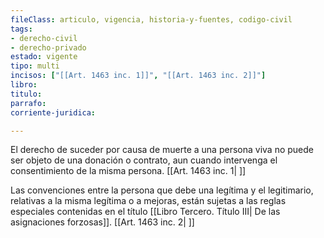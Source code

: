```yaml
---
fileClass: articulo, vigencia, historia-y-fuentes, codigo-civil
tags:
- derecho-civil
- derecho-privado
estado: vigente
tipo: multi
incisos: ["[[Art. 1463 inc. 1]]", "[[Art. 1463 inc. 2]]"]
libro:
titulo:
parrafo:
corriente-juridica:

---
```

El derecho de suceder por causa de muerte a una persona viva no puede ser objeto de una donación o contrato, aun cuando intervenga el consentimiento de la misma persona. [[Art. 1463 inc. 1| ]]

Las convenciones entre la persona que debe una legítima y el legitimario, relativas a la misma legítima o a mejoras, están sujetas a las reglas especiales contenidas en el título [[Libro Tercero. Título III| De las asignaciones forzosas]]. [[Art. 1463 inc. 2| ]]
